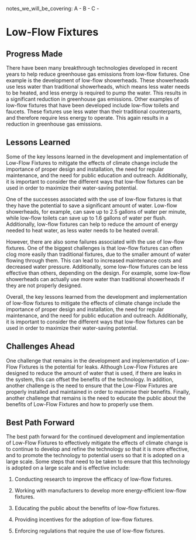 notes_we_will_be_covering:
A -
B -
C -

# Low-Flow Fixtures

## Progress Made

There have been many breakthrough technologies developed in recent years to help reduce greenhouse gas emissions from low-flow fixtures. One example is the development of low-flow showerheads. These showerheads use less water than traditional showerheads, which means less water needs to be heated, and less energy is required to pump the water. This results in a significant reduction in greenhouse gas emissions. Other examples of low-flow fixtures that have been developed include low-flow toilets and faucets. These fixtures use less water than their traditional counterparts, and therefore require less energy to operate. This again results in a reduction in greenhouse gas emissions.

## Lessons Learned

Some of the key lessons learned in the development and implementation of Low-Flow Fixtures to mitigate the effects of climate change include the importance of proper design and installation, the need for regular maintenance, and the need for public education and outreach. Additionally, it is important to consider the different ways that low-flow fixtures can be used in order to maximize their water-saving potential.

One of the successes associated with the use of low-flow fixtures is that they have the potential to save a significant amount of water. Low-flow showerheads, for example, can save up to 2.5 gallons of water per minute, while low-flow toilets can save up to 1.6 gallons of water per flush. Additionally, low-flow fixtures can help to reduce the amount of energy needed to heat water, as less water needs to be heated overall.

However, there are also some failures associated with the use of low-flow fixtures. One of the biggest challenges is that low-flow fixtures can often clog more easily than traditional fixtures, due to the smaller amount of water flowing through them. This can lead to increased maintenance costs and decreased water pressure. Additionally, some low-flow fixtures can be less effective than others, depending on the design. For example, some low-flow showerheads can actually use more water than traditional showerheads if they are not properly designed.

Overall, the key lessons learned from the development and implementation of low-flow fixtures to mitigate the effects of climate change include the importance of proper design and installation, the need for regular maintenance, and the need for public education and outreach. Additionally, it is important to consider the different ways that low-flow fixtures can be used in order to maximize their water-saving potential.

## Challenges Ahead

One challenge that remains in the development and implementation of Low-Flow Fixtures is the potential for leaks. Although Low-Flow Fixtures are designed to reduce the amount of water that is used, if there are leaks in the system, this can offset the benefits of the technology. In addition, another challenge is the need to ensure that the Low-Flow Fixtures are properly installed and maintained in order to maximise their benefits. Finally, another challenge that remains is the need to educate the public about the benefits of Low-Flow Fixtures and how to properly use them.

## Best Path Forward

The best path forward for the continued development and implementation of Low-Flow Fixtures to effectively mitigate the effects of climate change is to continue to develop and refine the technology so that it is more effective, and to promote the technology to potential users so that it is adopted on a large scale. Some steps that need to be taken to ensure that this technology is adopted on a large scale and is effective include:

1. Conducting research to improve the efficacy of low-flow fixtures.

2. Working with manufacturers to develop more energy-efficient low-flow fixtures.

3. Educating the public about the benefits of low-flow fixtures.

4. Providing incentives for the adoption of low-flow fixtures.

5. Enforcing regulations that require the use of low-flow fixtures.
